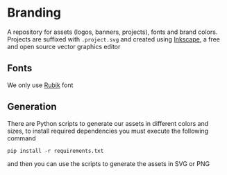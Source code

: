 # Branding

A repository for assets (logos, banners, projects), fonts and brand colors.
Projects are suffixed with `.project.svg` and created using [Inkscape](https://inkscape.org),
a free and open source vector graphics editor

## Fonts

We only use [Rubik](https://fonts.google.com/specimen/Rubik) font

## Generation

There are Python scripts to generate our assets in different colors and sizes, to
install required dependencies you must execute the following command
```shell
pip install -r requirements.txt
```
and then you can use the scripts to generate the assets in SVG or PNG 